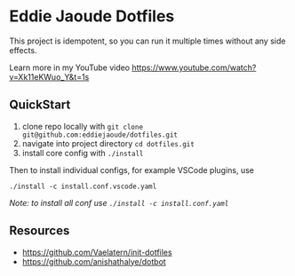 # Eddie Jaoude Dotfiles

This project is idempotent, so you can run it multiple times without any side effects.

Learn more in my YouTube video https://www.youtube.com/watch?v=Xk11eKWuo_Y&t=1s

## QuickStart

1. clone repo locally with `git clone git@github.com:eddiejaoude/dotfiles.git`
1. navigate into project directory `cd dotfiles.git`
1. install core config with `./install`

Then to install individual configs, for example VSCode plugins, use

```
./install -c install.conf.vscode.yaml
```

*Note: to install all conf use  `./install -c install.conf.yaml`*

## Resources

- https://github.com/Vaelatern/init-dotfiles
- https://github.com/anishathalye/dotbot
